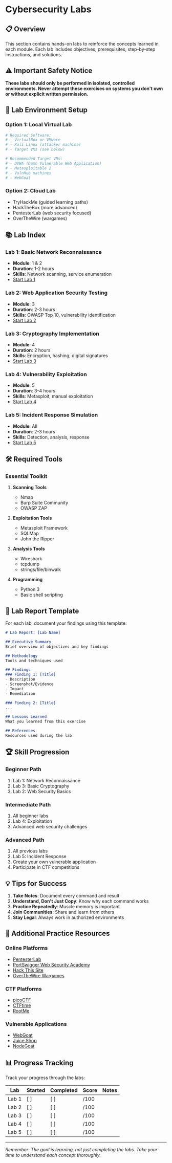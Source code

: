 # Cybersecurity Labs

## 📋 Overview

This section contains hands-on labs to reinforce the concepts learned in each module. Each lab includes objectives, prerequisites, step-by-step instructions, and solutions.

## ⚠️ Important Safety Notice

**These labs should only be performed in isolated, controlled environments. Never attempt these exercises on systems you don't own or without explicit written permission.**

## 🔬 Lab Environment Setup

### **Option 1: Local Virtual Lab**
```bash
# Required Software:
# - VirtualBox or VMware
# - Kali Linux (attacker machine)
# - Target VMs (see below)

# Recommended Target VMs:
# - DVWA (Damn Vulnerable Web Application)
# - Metasploitable 2
# - VulnHub machines
# - WebGoat
```

### **Option 2: Cloud Lab**
- TryHackMe (guided learning paths)
- HackTheBox (more advanced)
- PentesterLab (web security focused)
- OverTheWire (wargames)

## 📚 Lab Index

### **Lab 1: Basic Network Reconnaissance**
- **Module**: 1 & 2
- **Duration**: 1-2 hours
- **Skills**: Network scanning, service enumeration
- [Start Lab 1](./lab-1-network-recon.md)

### **Lab 2: Web Application Security Testing**
- **Module**: 3
- **Duration**: 2-3 hours
- **Skills**: OWASP Top 10, vulnerability identification
- [Start Lab 2](./lab-2-web-security.md)

### **Lab 3: Cryptography Implementation**
- **Module**: 4
- **Duration**: 2 hours
- **Skills**: Encryption, hashing, digital signatures
- [Start Lab 3](./lab-3-cryptography.md)

### **Lab 4: Vulnerability Exploitation**
- **Module**: 5
- **Duration**: 3-4 hours
- **Skills**: Metasploit, manual exploitation
- [Start Lab 4](./lab-4-exploitation.md)

### **Lab 5: Incident Response Simulation**
- **Module**: All
- **Duration**: 2-3 hours
- **Skills**: Detection, analysis, response
- [Start Lab 5](./lab-5-incident-response.md)

## 🛠️ Required Tools

### **Essential Toolkit**
1. **Scanning Tools**
   - Nmap
   - Burp Suite Community
   - OWASP ZAP

2. **Exploitation Tools**
   - Metasploit Framework
   - SQLMap
   - John the Ripper

3. **Analysis Tools**
   - Wireshark
   - tcpdump
   - strings/file/binwalk

4. **Programming**
   - Python 3
   - Basic shell scripting

## 📝 Lab Report Template

For each lab, document your findings using this template:

```markdown
# Lab Report: [Lab Name]

## Executive Summary
Brief overview of objectives and key findings

## Methodology
Tools and techniques used

## Findings
### Finding 1: [Title]
- Description
- Screenshot/Evidence
- Impact
- Remediation

### Finding 2: [Title]
...

## Lessons Learned
What you learned from this exercise

## References
Resources used during the lab
```

## 🏆 Skill Progression

### **Beginner Path**
1. Lab 1: Network Reconnaissance
2. Lab 3: Basic Cryptography
3. Lab 2: Web Security Basics

### **Intermediate Path**
1. All beginner labs
2. Lab 4: Exploitation
3. Advanced web security challenges

### **Advanced Path**
1. All previous labs
2. Lab 5: Incident Response
3. Create your own vulnerable application
4. Participate in CTF competitions

## 💡 Tips for Success

1. **Take Notes**: Document every command and result
2. **Understand, Don't Just Copy**: Know why each command works
3. **Practice Repeatedly**: Muscle memory is important
4. **Join Communities**: Share and learn from others
5. **Stay Legal**: Always work in authorized environments

## 🔗 Additional Practice Resources

### **Online Platforms**
- [PentesterLab](https://pentesterlab.com/)
- [PortSwigger Web Security Academy](https://portswigger.net/web-security)
- [Hack This Site](https://www.hackthissite.org/)
- [OverTheWire Wargames](https://overthewire.org/wargames/)

### **CTF Platforms**
- [picoCTF](https://picoctf.org/)
- [CTFtime](https://ctftime.org/)
- [RootMe](https://www.root-me.org/)

### **Vulnerable Applications**
- [WebGoat](https://github.com/WebGoat/WebGoat)
- [Juice Shop](https://github.com/bkimminich/juice-shop)
- [NodeGoat](https://github.com/OWASP/NodeGoat)

## 📊 Progress Tracking

Track your progress through the labs:

| Lab | Started | Completed | Score | Notes |
|-----|---------|-----------|-------|-------|
| Lab 1 | [ ] | [ ] | /100 | |
| Lab 2 | [ ] | [ ] | /100 | |
| Lab 3 | [ ] | [ ] | /100 | |
| Lab 4 | [ ] | [ ] | /100 | |
| Lab 5 | [ ] | [ ] | /100 | |

---

*Remember: The goal is learning, not just completing the labs. Take your time to understand each concept thoroughly.* 